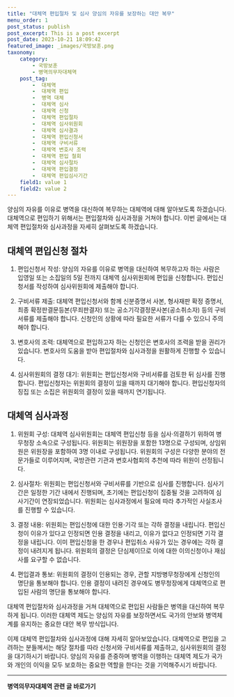 ```yaml
---
title: "대체역 편입절차 및 심사 양심의 자유를 보장하는 대안 복무"
menu_order: 1
post_status: publish
post_excerpt: This is a post excerpt
post_date: 2023-10-21 18:09:42
featured_image: _images/국방보훈.png
taxonomy:
    category:
        - 국방보훈
        - 병역의무자대체역
    post_tag:
        -  대체역
        -  대체역 편입
        -  병역 대체
        -  대체역 심사
        -  대체역 신청
        -  대체역 편입절차
        -  대체역 심사위원회
        -  대체역 심사결과
        -  대체역 편입신청서
        -  대체역 구비서류
        -  대체역 변호사 조력
        -  대체역 편입 철회
        -  대체역 심사절차
        -  대체역 편입결정
        -  대체역 편입심사기간
    field1: value 1
    field2: value 2
---
```



양심의 자유를 이유로 병역을 대신하여 복무하는 대체역에 대해 알아보도록 하겠습니다. 대체역으로 편입하기 위해서는 편입절차와 심사과정을 거쳐야 합니다. 이번 글에서는 대체역 편입절차와 심사과정을 자세히 살펴보도록 하겠습니다.

## 대체역 편입신청 절차

1. 편입신청서 작성: 양심의 자유를 이유로 병역을 대신하여 복무하고자 하는 사람은 입영일 또는 소집일의 5일 전까지 대체역 심사위원회에 편입을 신청합니다. 편입신청서를 작성하여 심사위원회에 제출해야 합니다.

2. 구비서류 제출: 대체역 편입신청서와 함께 신분증명서 사본, 형사재판 확정 증명서, 최종 확정판결문등본(무죄판결자) 또는 공소기각결정문사본(공소취소자) 등의 구비서류를 제출해야 합니다. 신청인의 상황에 따라 필요한 서류가 다를 수 있으니 주의해야 합니다.

3. 변호사의 조력: 대체역으로 편입하고자 하는 신청인은 변호사의 조력을 받을 권리가 있습니다. 변호사의 도움을 받아 편입절차와 심사과정을 원활하게 진행할 수 있습니다.

4. 심사위원회의 결정 대기: 위원회는 편입신청서와 구비서류를 검토한 뒤 심사를 진행합니다. 편입신청자는 위원회의 결정이 있을 때까지 대기해야 합니다. 편입신청자의 징집 또는 소집은 위원회의 결정이 있을 때까지 연기됩니다.

## 대체역 심사과정

1. 위원회 구성: 대체역 심사위원회는 대체역 편입신청 등을 심사·의결하기 위하여 병무청장 소속으로 구성됩니다. 위원회는 위원장을 포함한 13명으로 구성되며, 상임위원은 위원장을 포함하여 3명 이내로 구성됩니다. 위원회의 구성은 다양한 분야의 전문가들로 이루어지며, 국방관련 기관과 변호사협회의 추천에 따라 위원이 선정됩니다.

2. 심사절차: 위원회는 편입신청서와 구비서류를 기반으로 심사를 진행합니다. 심사기간은 일정한 기간 내에서 진행되며, 초기에는 편입신청이 집중될 것을 고려하여 심사기간이 연장되었습니다. 위원회는 심사과정에서 필요에 따라 추가적인 사실조사를 진행할 수 있습니다.

3. 결정 내용: 위원회는 편입신청에 대한 인용·기각 또는 각하 결정을 내립니다. 편입신청이 이유가 있다고 인정되면 인용 결정을 내리고, 이유가 없다고 인정되면 기각 결정을 내립니다. 이미 편입신청을 한 경우나 편입취소 사유가 있는 경우에는 각하 결정이 내려지게 됩니다. 위원회의 결정은 단심제이므로 이에 대한 이의신청이나 재심사를 요구할 수 없습니다.

4. 편입결과 통보: 위원회의 결정이 인용되는 경우, 관할 지방병무청장에게 신청인의 명단을 통보해야 합니다. 인용 결정이 내려진 경우에도 병무청장에게 대체역으로 편입된 사람의 명단을 통보해야 합니다.

대체역 편입절차와 심사과정을 거쳐 대체역으로 편입된 사람들은 병역을 대신하여 복무하게 됩니다. 이러한 대체역 제도는 양심의 자유를 보장하면서도 국가의 안보와 병역체계를 유지하는 중요한 대안 복무 방식입니다.

이제 대체역 편입절차와 심사과정에 대해 자세히 알아보았습니다. 대체역으로 편입을 고려하는 분들께서는 해당 절차를 따라 신청서와 구비서류를 제출하고, 심사위원회의 결정을 대기하시기 바랍니다. 양심의 자유를 존중하며 병역을 이행하는 대체역 제도가 국가와 개인의 이익을 모두 보호하는 중요한 역할을 한다는 것을 기억해주시기 바랍니다.



<!-- wp:separator -->
<hr class="wp-block-separator has-alpha-channel-opacity"/>
<!-- /wp:separator -->

<!-- wp:group {"backgroundColor":"base","layout":{"type":"constrained"}} -->
<div class="wp-block-group has-base-background-color has-background"><!-- wp:paragraph {"align":"center","fontSize":"large"} -->
<p class="has-text-align-center has-large-font-size"><strong>병역의무자대체역 관련 글 바로가기</strong></p>
<!-- /wp:paragraph -->


<!-- wp:latest-posts
{"categories":[{"id":7660,"count":19,"description":"","link":"https://uknowlaw.com/category/%eb%b3%91%ec%97%ad%ec%9d%98%eb%ac%b4%ec%9e%90%eb%8c%80%ec%b2%b4%ec%97%ad/","name":"병역의무자대체역","slug":"병역의무자대체역","taxonomy":"category","parent":0,"meta":[],"_links":{"self":[{"href":"https://uknowlaw.com/wp-json/wp/v2/categories/7660"}],"collection":[{"href":"https://uknowlaw.com/wp-json/wp/v2/categories"}],"about":[{"href":"https://uknowlaw.com/wp-json/wp/v2/taxonomies/category"}],"wp:post_type":[{"href":"https://uknowlaw.com/wp-json/wp/v2/posts?categories=7660"}],"curies":[{"name":"wp","href":"https://api.w.org/{rel}","templated":true}]}}],"postsToShow":100,"excerptLength":28,"postLayout":"grid","columns":2,"featuredImageAlign":"left","featuredImageSizeSlug":"large","fontSize":"medium"} /--></div>
<!-- /wp:group -->